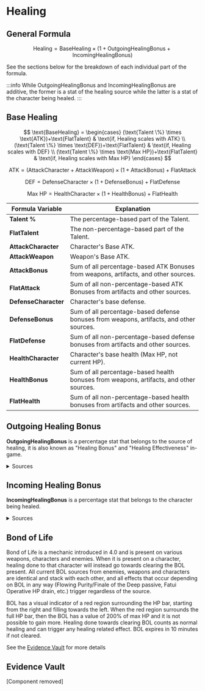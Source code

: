 # Healing

## General Formula

$$
\text{Healing} = \text{BaseHealing} \times (1+\text{OutgoingHealingBonus}+\text{IncomingHealingBonus})
$$

See the sections below for the breakdown of each individual part of the formula.

:::info
While OutgoingHealingBonus and IncomingHealingBonus are additive, the former is a stat of the healing source while the latter is a stat of the character being healed.
:::

## Base Healing

$$
\text{BaseHealing} =
\begin{cases}
  (\text{Talent \%} \times \text{ATK})+\text{FlatTalent} & \text{if, Healing scales with ATK} \\
  (\text{Talent \%} \times \text{DEF})+\text{FlatTalent} & \text{if, Healing scales with DEF} \\
  (\text{Talent \%} \times \text{Max HP})+\text{FlatTalent} & \text{if, Healing scales with Max HP}
\end{cases}
$$

$$
\text{ATK} = (\text{AttackCharacter} + \text{AttackWeapon}) \times (1 + \text{AttackBonus}) + \text{FlatAttack}
$$

$$
\text{DEF} = \text{DefenseCharacter} \times (1 + \text{DefenseBonus}) + \text{FlatDefense}
$$

$$
\text{Max HP} = \text{HealthCharacter} \times (1 + \text{HealthBonus}) + \text{FlatHealth}
$$

| Formula Variable      | Explanation                                                                             |
| --------------------- | --------------------------------------------------------------------------------------- |
| **Talent %**          | The percentage-based part of the Talent.                                                |
| **FlatTalent**        | The non-percentage-based part of the Talent.                                            |
| **AttackCharacter**   | Character's Base ATK.                                                                |
| **AttackWeapon**      | Weapon's Base ATK.                                                                   |
| **AttackBonus**       | Sum of all percentage-based ATK Bonuses from weapons, artifacts, and other sources.  |
| **FlatAttack**        | Sum of all non-percentage-based ATK Bonuses from artifacts and other sources.        |
| **DefenseCharacter**  | Character's base defense.                                                               |
| **DefenseBonus**      | Sum of all percentage-based defense bonuses from weapons, artifacts, and other sources. |
| **FlatDefense**       | Sum of all non-percentage-based defense bonuses from artifacts and other sources.       |
| **HealthCharacter**   | Character's base health \(Max HP, not current HP\).                                     |
| **HealthBonus**       | Sum of all percentage-based health bonuses from weapons, artifacts, and other sources.  |
| **FlatHealth**        | Sum of all non-percentage-based health bonuses from artifacts and other sources.        |

## Outgoing Healing Bonus

**OutgoingHealingBonus** is a percentage stat that belongs to the source of healing, it is also known as "Healing Bonus" and "Healing Effectiveness" in-game.  

<details>

<summary>Sources</summary>

Characters:
* Jean's [**Ascension Stat**](../../characters/anemo/jean.md#base-stats)
* Sangonomiya Kokomi's [**Flawless Strategy**](../../characters/hydro/sangonomiya-kokomi.md#ascension-passives) \(Passive\)
* Sangonomiya Kokomi's [**Song of Pearls**](../../characters/hydro/sangonomiya-kokomi.md#ascension-passives) \(A4\)
* Kuki Shinobu's [**Breaking Free**](../../characters/electro/kuki-shinobu.md#ascension-passives) \(A1\)
* Qiqi's [**Ascension Stat**](../../characters/cryo/qiqi.md#base-stats)

Weapons:
* [**Everlasting Moonglow**](../../equipment/weapons/catalysts.md#everlasting-moonglow) \(Passive\)

Artifacts:
* [**Maiden Beloved**](../../equipment/artifacts.md#maiden-beloved) \(2-Piece Set Bonus\)
* [**Ocean-Hued Clam**](../../equipment/artifacts.md#ocean-hued-clam) \(2-Piece Set Bonus\)

Food:
  * Golden Crab — 6~10%
  * Butter Crab — 6~10%
  * Unagi Chazuke — 15~20%
  * Biryani — 6~10%

</details>

## Incoming Healing Bonus

**IncomingHealingBonus** is a percentage stat that belongs to the character being healed.  

<details>

<summary>Sources</summary>

Characters:
* Diona's [**Cat's Tail Closing Time**](../../characters/cryo/diona.md#constellations) \(C6\)
* Dori's [**Discretionary Supplement**](../../characters/electro/dori.md#constellations) \(C4\)
* Qiqi's [**Life-Prolonging Methods**](../../characters/cryo/qiqi.md#ascension-passives) \(A1\)

Artifacts:
* [**Maiden Beloved**](../../equipment/artifacts.md#maiden-beloved) \(4-Piece Set Bonus\)
* [**Traveling Doctor**](../../equipment/artifacts.md#traveling-doctor) \(2-Piece Set Bonus\)

</details>

## Bond of Life

Bond of Life is a mechanic introduced in 4.0 and is present on various weapons, characters and enemies. When it is present on a character, healing done to that character will instead go towards clearing the BOL present. All current BOL sources from enemies, weapons and characters are identical and stack with each other, and all effects that occur depending on BOL in any way (Flowing Purity/Finale of the Deep passive, Fatui Operative HP drain, etc.) trigger regardless of the source.

BOL has a visual indicator of a red region surrounding the HP bar, starting from the right and filling towards the left. When the red region surrounds the full HP bar, then the BOL has a value of 200% of max HP and it is not possible to gain more. Healing done towards clearing BOL counts as normal healing and can trigger any healing related effect. BOL expires in 10 minutes if not cleared.

See the [Evidence Vault](../../evidence/combat-mechanics/damage/healing.md#bond-of-life-mechanics) for more details

## Evidence Vault

[Component removed]